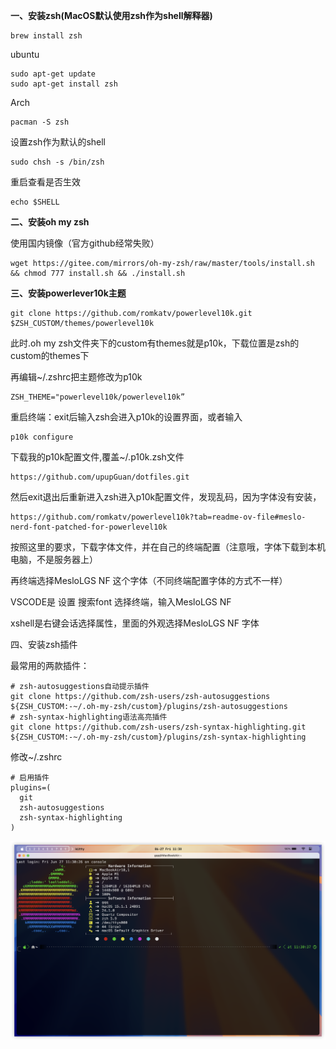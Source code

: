 **一、安装zsh(MacOS默认使用zsh作为shell解释器)**

```shell
brew install zsh
```

ubuntu

```shell
sudo apt-get update
sudo apt-get install zsh
```

Arch

```shell
pacman -S zsh
```

设置zsh作为默认的shell

```shell
sudo chsh -s /bin/zsh
```

重启查看是否生效

```shell
echo $SHELL
```

**二、安装oh my zsh**

使用国内镜像（官方github经常失败）

```shell
wget https://gitee.com/mirrors/oh-my-zsh/raw/master/tools/install.sh && chmod 777 install.sh && ./install.sh
```

**三、安装powerlever10k主题**

```shell
git clone https://github.com/romkatv/powerlevel10k.git $ZSH_CUSTOM/themes/powerlevel10k
```

此时.oh my zsh文件夹下的custom有themes就是p10k，下载位置是zsh的custom的themes下

再编辑~/.zshrc把主题修改为p10k

```shell
ZSH_THEME="powerlevel10k/powerlevel10k”
```

重启终端：exit后输入zsh会进入p10k的设置界面，或者输入

```shell
p10k configure
```

下载我的p10k配置文件,覆盖~/.p10k.zsh文件

```shell
https://github.com/upupGuan/dotfiles.git
```

然后exit退出后重新进入zsh进入p10k配置文件，发现乱码，因为字体没有安装，

```
https://github.com/romkatv/powerlevel10k?tab=readme-ov-file#meslo-nerd-font-patched-for-powerlevel10k
```

按照这里的要求，下载字体文件，并在自己的终端配置（注意哦，字体下载到本机电脑，不是服务器上）

再终端选择MesloLGS NF 这个字体（不同终端配置字体的方式不一样）

VSCODE是 设置 搜索font 选择终端，输入MesloLGS NF 

xshell是右键会话选择属性，里面的外观选择MesloLGS NF 字体



四、安装zsh插件

最常用的两款插件：

```
# zsh-autosuggestions自动提示插件
git clone https://github.com/zsh-users/zsh-autosuggestions ${ZSH_CUSTOM:-~/.oh-my-zsh/custom}/plugins/zsh-autosuggestions
# zsh-syntax-highlighting语法高亮插件
git clone https://github.com/zsh-users/zsh-syntax-highlighting.git ${ZSH_CUSTOM:-~/.oh-my-zsh/custom}/plugins/zsh-syntax-highlighting
```

修改~/.zshrc

```shell
# 启用插件
plugins=(
  git
  zsh-autosuggestions
  zsh-syntax-highlighting
)
```

![macos预览图片](/macos/preview/macos.png)







